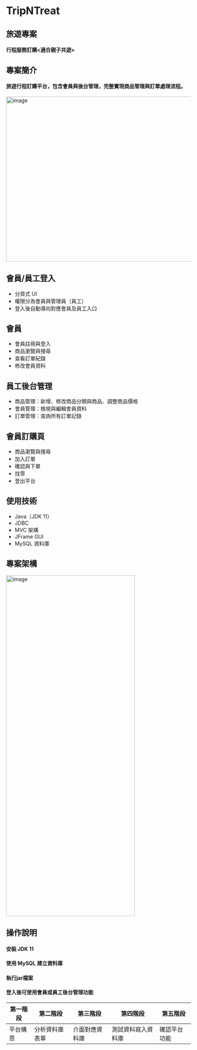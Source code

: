 # TripNTreat
## 旅遊專案
#### 行程服務訂購<適合親子共遊>


## 專案簡介
#### 旅遊行程訂購平台，包含會員與後台管理，完整實現商品管理與訂單處理流程。

<img width="784" height="450" alt="image" src="https://github.com/user-attachments/assets/c06c3f74-978a-4c41-8e74-d2424ba837d4" />


## 會員/員工登入
- 分頁式 UI
- 權限分為會員與管理員（員工）
- 登入後自動導向對應會員及員工入口


## 會員
- 會員註冊與登入
- 商品瀏覽與搜尋
- 查看訂單紀錄
- 修改會員資料


## 員工後台管理
- 商品管理：新增、修改商品分類與商品、調整商品價格
- 會員管理：檢視與編輯會員資料
- 訂單管理：查詢所有訂單記錄


## 會員訂購頁
- 商品瀏覽與搜尋
- 加入訂單
- 確認與下單
- 找零
- 登出平台


## 使用技術
- Java（JDK 11）
- JDBC
- MVC 架構
- JFrame GUI
- MySQL 資料庫

## 專案架構
<img width="351" height="929" alt="image" src="https://github.com/user-attachments/assets/5f2695fb-3b19-491a-a9a6-0b29fd772141" />


## 操作說明
#### 安裝 JDK 11 
#### 使用 MySQL 建立資料庫
#### 執行jar檔案
#### 登入後可使用會員或員工後台管理功能



| 第一階段                |   第二階段       | 第三階段           | 第四階段          | 第五階段        | 
| ----------------------- | ---------------| ------------------ |------------------|----------------|
| 平台構思                |  分析資料庫表單  | 介面對應資料庫      | 測試資料寫入資料庫 | 確認平台功能    |

















